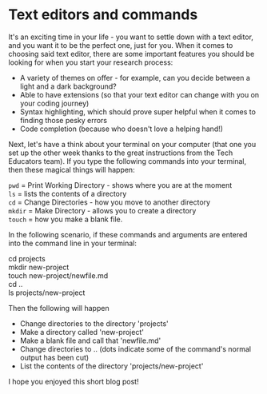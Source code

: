# Text editors and commands

It's an exciting time in your life - you want to settle down with a text editor, and you want it to be the perfect one, just for you. When it comes to choosing said text editor, there are some important features you should be looking for when you start your research process:

- A variety of themes on offer - for example, can you decide between a light and a dark background?
- Able to have extensions (so that your text editor can change with you on your coding journey)
- Syntax highlighting, which should prove super helpful when it comes to finding those pesky errors
- Code completion (because who doesn't love a helping hand!)

Next, let's have a think about your terminal on your computer (that one you set up the other week thanks to the great instructions from the Tech Educators team). If you type the following commands into your terminal, then these magical things will happen:

`pwd` = Print Working Directory - shows where you are at the moment  
`ls` = lists the contents of a directory  
`cd` = Change Directories - how you move to another directory  
`mkdir` = Make Directory - allows you to create a directory  
`touch` = how you make a blank file.  

In the following scenario, if these commands and arguments are entered into the command line in your terminal:

cd projects  
mkdir new-project  
touch new-project/newfile.md  
cd ..  
ls projects/new-project  

Then the following will happen

- Change directories to the directory 'projects'  
- Make a directory called 'new-project'  
- Make a blank file and call that 'newfile.md'  
- Change directories to .. (dots indicate some of the command's normal output has been cut)  
- List the contents of the directory 'projects/new-project'  

I hope you enjoyed this short blog post!
